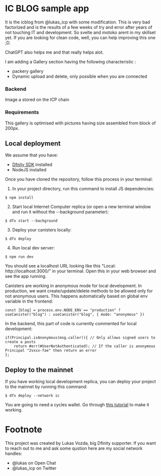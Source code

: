 # IC BLOG sample app


It is the icblog from @lukas_icp with some modification. This is very bad factorized and is the results of a few weeks of try and error after years of not touching IT and development. So svelte and motoko arent in my skillset yet. If you are looking for clean code, well, you can help improving this one ;D.

ChatGPT also helps me and that really helps alot.

I am adding a Gallery section having the following characteristic :
- packery gallery
- Dynamic upload and delete, only possible when you are connected

### Backend

Image a stored on the ICP chain

### Requirements

This gallery is optimised with pictures having size assembled from block of 200px.


## Local deployment 

We assume that you have:
- [Dfnity SDK](https://internetcomputer.org/docs/current/developer-docs/quickstart/hello10mins) installed
- NodeJS installed

Once you have cloned the repository, follow this process in your terminal:

1. In your project directory, run this command to install JS dependencies:
```
$ npm install
```
2. Start local Internet Computer replica (or open a new terminal window and run it without the --background parameter):
```
$ dfx start --background 
```
3. Deploy your canisters locally:
```
$ dfx deploy
```
4. Run local dev server:
```
$ npm run dev
```
You should see a localhost URL looking like this "Local: http://localhost:3000/" in your terminal. Open this in your web browser and see the app running.

Canisters are working in anonymous mode for local development. In production, we want create/update/delete methods to be allowed only for not anonymous users. This happens automatically based on global env variable in the frontend:
```
const [blog] = process.env.NODE_ENV == "production" ? useCanister("blog") : useCanister("blog", { mode: "anonymous" })
```
In the backend, this part of code is currently commented for local development:
```
if(Principal.isAnonymous(msg.caller)){ // Only allows signed users to create a posts
    return #err(#UserNotAuthenticated); // If the caller is anonymous Principal "2vxsx-fae" then return an error
};
```
## Deploy to the mainnet

If you have working local development replica, you can deploy your project to the mainnet by running this command:
```
$ dfx deploy --network ic
```
You are going to need a cycles wallet. Go through [this tutorial](https://internetcomputer.org/docs/current/developer-docs/quickstart/network-quickstart) to make it working.

# Footnote

This project was created by Lukas Vozda, big Dfinity supporter. If you want to reach out to me and ask some qustion here are my social network handles:

- @lukas on Open Chat
- @lukas_icp on Twitter